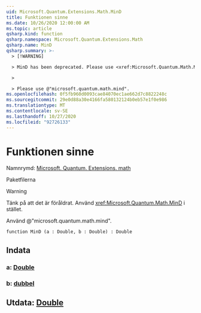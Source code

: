 ```yaml
---
uid: Microsoft.Quantum.Extensions.Math.MinD
title: Funktionen sinne
ms.date: 10/26/2020 12:00:00 AM
ms.topic: article
qsharp.kind: function
qsharp.namespace: Microsoft.Quantum.Extensions.Math
qsharp.name: MinD
qsharp.summary: >-
  > [!WARNING]

  > MinD has been deprecated. Please use <xref:Microsoft.Quantum.Math.MinD> instead.

  >

  > Please use @"microsoft.quantum.math.mind".
ms.openlocfilehash: 0f5fb960d0093cae84070ec1ae662d7c8822248c
ms.sourcegitcommit: 29e0d88a30e4166fa580132124b0eb57e1f0e986
ms.translationtype: MT
ms.contentlocale: sv-SE
ms.lasthandoff: 10/27/2020
ms.locfileid: "92726133"
---
```

# <a name="mind-function"></a>Funktionen sinne

Namnrymd: [Microsoft. Quantum. Extensions. math](xref:Microsoft.Quantum.Extensions.Math)

Paketfilerna [](https://nuget.org/packages/)


> [!WARNING]
> Tänk på att det är föråldrat. Använd <xref:Microsoft.Quantum.Math.MinD> i stället.
>
> Använd @"microsoft.quantum.math.mind".



```qsharp
function MinD (a : Double, b : Double) : Double
```


## <a name="input"></a>Indata

### <a name="a--double"></a>a: [Double](xref:microsoft.quantum.lang-ref.double)




### <a name="b--double"></a>b: [dubbel](xref:microsoft.quantum.lang-ref.double)





## <a name="output--double"></a>Utdata: [Double](xref:microsoft.quantum.lang-ref.double)

